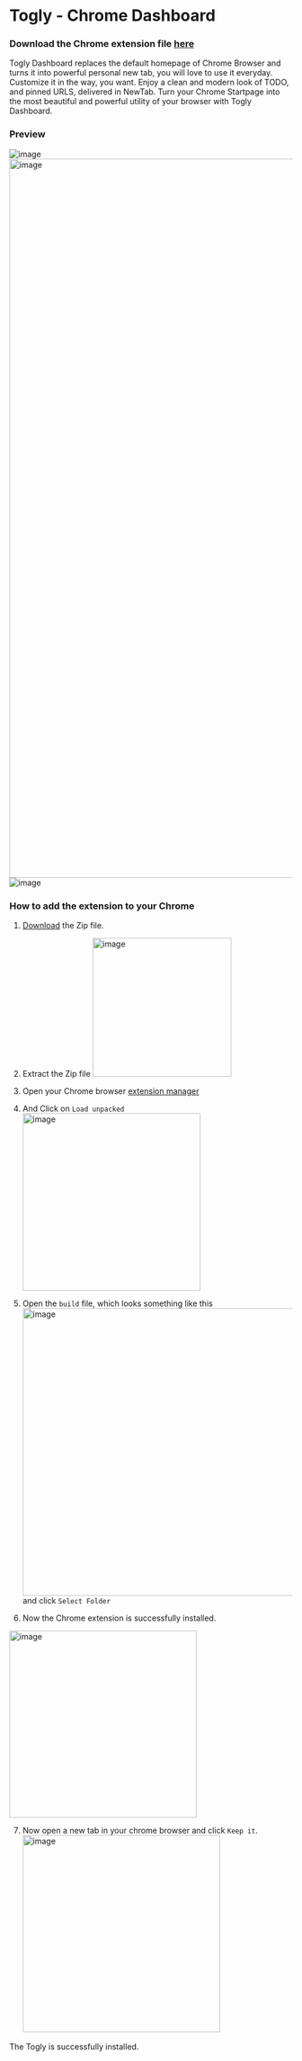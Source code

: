 # Togly - Chrome Dashboard

### Download the Chrome extension file [here](https://minhaskamal.github.io/DownGit/#/home?url=https:%2F%2Fgithub.com%2FSarathAdhi%2FTogle_Chrome_DashBoard%2Ftree%2Fmain%2Fbuild)

Togly Dashboard replaces the default homepage of Chrome Browser and turns it into powerful personal new tab, you will love to use it everyday. Customize it in the way, you want. Enjoy a clean and modern look of TODO, and pinned URLS, delivered in NewTab. Turn your Chrome Startpage into the most beautiful and powerful utility of your browser with Togly Dashboard.

### Preview

<img alt="image" src="https://user-images.githubusercontent.com/91727830/177946262-be32b2bd-40f7-40cb-97ab-37b8df668f6f.png">
<img width="1280" alt="image" src="https://user-images.githubusercontent.com/91727830/177945730-b24f4ee6-a746-476d-84b5-e4f4fd3e4f71.png">
<img alt="image" src="https://user-images.githubusercontent.com/91727830/177945604-cdf124b0-344d-477f-a36f-3cccf4888019.png">

### How to add the extension to your Chrome

1. [Download](https://minhaskamal.github.io/DownGit/#/home?url=https:%2F%2Fgithub.com%2FSarathAdhi%2FTogle_Chrome_DashBoard%2Ftree%2Fmain%2Fbuild) the Zip file.

2. Extract the Zip file
   <img width="247" alt="image" src="https://user-images.githubusercontent.com/91727830/177946435-9db110b9-8bb8-4ce6-8d74-92287772d4cd.png">

3. Open your Chrome browser [extension manager](chrome://extensions/)

4. And Click on `Load unpacked`
   <img width="316" alt="image" src="https://user-images.githubusercontent.com/91727830/177947178-20df9118-0e28-4fb0-a21b-bac7682788e5.png">

5. Open the `build` file, which looks something like this <img width="512" alt="image" src="https://user-images.githubusercontent.com/91727830/177947558-797aefad-aec2-4f20-9ffd-10419490f54d.png"> and click `Select Folder`

6. Now the Chrome extension is successfully installed.

<img width="333" alt="image" src="https://user-images.githubusercontent.com/91727830/177948418-f432e8bf-e7ce-43c2-ae32-a18963561750.png">

7. Now open a new tab in your chrome browser and click `Keep it`.
   <img width="351" alt="image" src="https://user-images.githubusercontent.com/91727830/177949022-295329ca-a351-49df-a6c2-a45f14200c3c.png">

The Togly is successfully installed.
